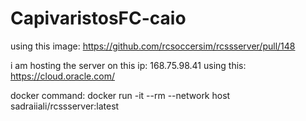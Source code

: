# CapivaristosFC-caio

using this image: https://github.com/rcsoccersim/rcssserver/pull/148

i am hosting the server on this ip: 168.75.98.41 
using this: https://cloud.oracle.com/

docker command: docker run -it --rm --network host sadraiiali/rcssserver:latest
